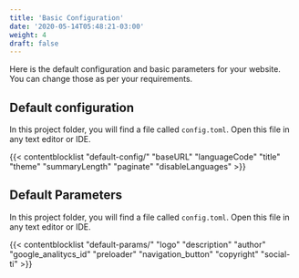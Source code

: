```yaml
---
title: 'Basic Configuration'
date: '2020-05-14T05:48:21-03:00'
weight: 4
draft: false
---
```


Here is the default configuration and basic parameters for your website. You can change those as per your requirements.

## Default configuration

In this project folder, you will find a file called `config.toml`. Open this file in any text editor or IDE.

{{< contentblocklist "default-config/" "baseURL" "languageCode" "title" "theme" "summaryLength" "paginate" "disableLanguages" >}}

## Default Parameters

In this project folder, you will find a file called `config.toml`. Open this file in any text editor or IDE.

{{< contentblocklist "default-params/"  "logo" "description" "author" "google_analitycs_id" "preloader" "navigation_button" "copyright"  "social-ti" >}}
